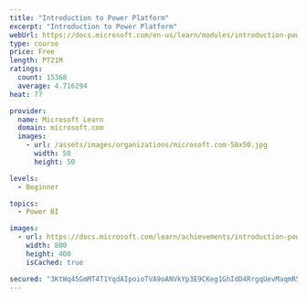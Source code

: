 ```yaml
---
title: "Introduction to Power Platform"
excerpt: "Introduction to Power Platform"
webUrl: https://docs.microsoft.com/en-us/learn/modules/introduction-power-platform/
type: course
price: Free
length: PT21M
ratings:
  count: 15368
  average: 4.716294
heat: 77

provider:
  name: Microsoft Learn
  domain: microsoft.com
  images:
    - url: /assets/images/organizations/microsoft.com-50x50.jpg
      width: 50
      height: 50

levels:
  - Beginner

topics:
  - Power BI

images:
  - url: https://docs.microsoft.com/learn/achievements/introduction-power-platform-social.png
    width: 800
    height: 400
    isCached: true

secured: "3KtWq45GmMT4T1YqdAIpoioTVA9oANVkYp3E9CKeg1GhIdD4RrgqUevMaqmR5Jo6V3U7FRtDFn9JEwo1WczVSnCpH/cNxI2BmkiHkpfUCtvevOUQcjgDJuUJDowLsFv8bl5Tkd8SwvEqt239aSS/WZzdrLUDoUN2pm0FpUafoNizweKtzCooEhPto3APiWKoFLnGlOuQXJJC6y4Toj1SKaPRZvscDsCsDCazpOxLEtzT3AVkTuZCpLQjtEV7Pq/3wRl4CMto8UnVkKjlmMX26ZY00o60RJpJU1uEXwoC7JxOn2Te9T52kvh54kDgXfzEiXtrWHCwrjjDj/Ejnm2pvEw0TgiwxstXB5P0j5xd2Sd6A+5marxD0twP9IIwVc6q+qe7qlc5lTg/HtU9gJSY52i7JBB1Tpikyom2MiaL2eneQ3XHHNqvYxtODEDG3ol9;4JSk2DCnx2KfOxVerngH5g=="
---
```


